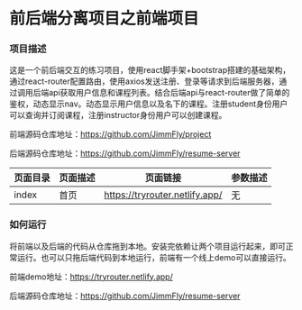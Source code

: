 # 前后端分离项目之前端项目

### 项目描述

这是一个前后端交互的练习项目，使用react脚手架+bootstrap搭建的基础架构，通过react-router配置路由，使用axios发送注册、登录等请求到后端服务器，通过调用后端api获取用户信息和课程列表。结合后端api与react-router做了简单的鉴权，动态显示nav。动态显示用户信息以及名下的课程。注册student身份用户可以查询并订阅课程，注册instructor身份用户可以创建课程。

前端源码仓库地址：https://github.com/JimmFly/project

后端源码仓库地址：https://github.com/JimmFly/resume-server

| 页面目录 | 页面描述 | 页面链接                       | 参数描述 |
| -------- | -------- | ------------------------------ | -------- |
| index    | 首页     | https://tryrouter.netlify.app/ | 无       |

### 如何运行

将前端以及后端的代码从仓库拖到本地。安装完依赖让两个项目运行起来，即可正常运行。也可以只拖后端代码到本地运行，前端有一个线上demo可以直接运行。

前端demo地址：https://tryrouter.netlify.app/

后端源码仓库地址：https://github.com/JimmFly/resume-server

